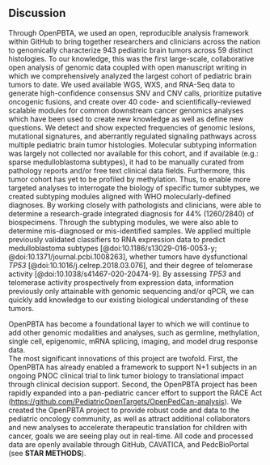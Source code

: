 ## Discussion

Through OpenPBTA, we used an open, reproducible analysis framework within GitHub to bring together researchers and clinicians across the nation to genomically characterize 943 pediatric brain tumors across 59 distinct histologies.
To our knowledge, this was the first large-scale, collaborative open analysis of genomic data coupled with open manuscript writing in which we comprehensively analyzed the largest cohort of pediatric brain tumors to date.
We used available WGS, WXS, and RNA-Seq data to generate high-confidence consensus SNV and CNV calls, prioritize putative oncogenic fusions, and create over 40 code- and scientifically-reviewed scalable modules for common downstream cancer genomics analyses which have been used to create new knowledge as well as define new questions.
We detect and show expected frequencies of genomic lesions, mutational signatures, and aberrantly regulated signaling pathways across multiple pediatric brain tumor histologies.
Molecular subtyping information was largely not collected nor available for this cohort, and if available (e.g.: sparse medulloblastoma subtypes), it had to be manually curated from pathology reports and/or free text clinical data fields.
Furthermore, this tumor cohort has yet to be profiled by methylation. 
Thus, to enable more targeted analyses to interrogate the biology of specific tumor subtypes, we created subtyping modules aligned with WHO molecularly-defined diagnoses.
By working closely with pathologists and clinicians, were able to determine a research-grade integrated diagnosis for 44% (1260/2840) of biospecimens. 
Through the subtyping modules, we were also able to determine mis-diagnosed or mis-identified samples. 
We applied multiple previously validated classifiers to RNA expression data to predict medulloblastoma subtypes [@doi:10.1186/s13029-016-0053-y; @doi:10.1371/journal.pcbi.1008263], whether tumors have dysfunctional _TP53_ [@doi:10.1016/j.celrep.2018.03.076], and their degree of telomerase activity [@doi:10.1038/s41467-020-20474-9].
By assessing _TP53_ and telomerase activity prospectively from expression data, information previously only attainable with genomic sequencing and/or qPCR, we can quickly add knowledge to our existing biological understanding of these tumors.

OpenPBTA has become a foundational layer to which we will continue to add other genomic modalities and analyses, such as germline, methylation, single cell, epigenomic, mRNA splicing, imaging, and model drug response data.	
The most significant innovations of this project are twofold. 
First, the OpenPBTA has already enabled a framework to support N+1 subjects in an ongoing PNOC clinical trial to link tumor biology to translational impact through clinical decision support.
Second, the OpenPBTA project has been rapidly expanded into a pan-pediatric cancer effort to support the RACE Act (https://github.com/PediatricOpenTargets/OpenPedCan-analysis).
We created the OpenPBTA project to provide robust code and data to the pediatric oncology community, as well as attract additional collaborators and new analyses to accelerate therapeutic translation for children with cancer, goals we are seeing play out in real-time.
All code and processed data are openly available through GitHub, CAVATICA, and PedcBioPortal (see **STAR METHODS**).
